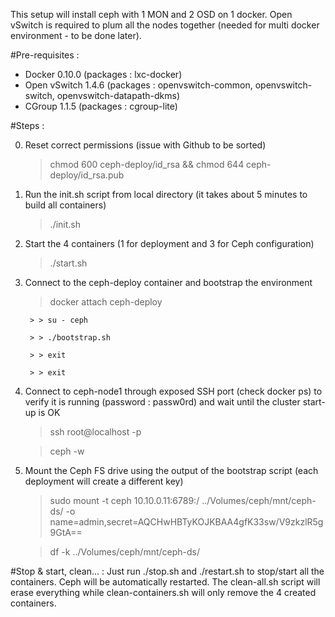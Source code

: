 This setup will install ceph with 1 MON and 2 OSD on 1 docker.
Open vSwitch is required to plum all the nodes together (needed for multi docker environment - to be done later).

#Pre-requisites :

- Docker 0.10.0 (packages : lxc-docker)
- Open vSwitch 1.4.6 (packages : openvswitch-common, openvswitch-switch, openvswitch-datapath-dkms)
- CGroup 1.1.5 (packages : cgroup-lite)


#Steps :

0. Reset correct permissions (issue with Github to be sorted)
	> chmod 600 ceph-deploy/id_rsa && chmod 644 ceph-deploy/id_rsa.pub 


1. Run the init.sh script from local directory (it takes about 5 minutes to build all containers) 
	> ./init.sh

2. Start the 4 containers (1 for deployment and 3 for Ceph configuration)
	> ./start.sh

3. Connect to the ceph-deploy container and bootstrap the environment
	> docker attach ceph-deploy

		> > su - ceph

		> > ./bootstrap.sh

		> > exit

		> > exit

4. Connect to ceph-node1 through exposed SSH port (check docker ps) to verify it is running (password : passw0rd) and wait until the cluster start-up is OK
	> ssh root@localhost -p <exposed port for ceph-node1>

	> ceph -w

5. Mount the Ceph FS drive using the output of the bootstrap script (each deployment will create a different key)
	> sudo mount -t ceph 10.10.0.11:6789:/ ../Volumes/ceph/mnt/ceph-ds/ -o name=admin,secret=AQCHwHBTyKOJKBAA4gfK33sw/V9zkzlR5g9GtA==

	> df -k ../Volumes/ceph/mnt/ceph-ds/


#Stop & start, clean... :
Just run ./stop.sh and ./restart.sh to stop/start all the containers. Ceph will be automatically restarted.
The clean-all.sh script will erase everything while clean-containers.sh will only remove the 4 created containers.

